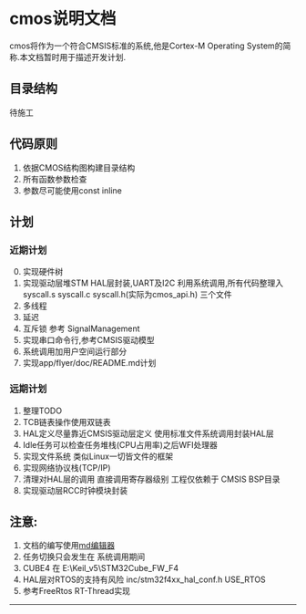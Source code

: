 # cmos说明文档
cmos将作为一个符合CMSIS标准的系统,他是Cortex-M Operating System的简称.本文档暂时用于描述开发计划.

## 目录结构
待施工

## 代码原则
1. 依据CMOS结构图构建目录结构
2. 所有函数参数检查
3. 参数尽可能使用const inline

## 计划
### 近期计划
0. 实现硬件树
1. 实现驱动层堆STM HAL层封装,UART及I2C 利用系统调用,所有代码整理入syscall.s syscall.c syscall.h(实际为cmos\_api.h) 三个文件
2. 多线程
3. 延迟
4. 互斥锁 参考 SignalManagement
5. 实现串口命令行,参考CMSIS驱动模型
6. 系统调用加用户空间运行部分
7. 实现app/flyer/doc/README.md计划

### 远期计划
1. 整理TODO
4. TCB链表操作使用双链表
5. HAL定义尽量靠近CMSIS驱动层定义 使用标准文件系统调用封装HAL层
6. Idle任务可以检查任务堆栈\(CPU占用率\)之后WFI处理器
7. 实现文件系统 类似Linux一切皆文件的框架
8. 实现网络协议栈(TCP/IP)
9. 清理对HAL层的调用 直接调用寄存器级别 工程仅依赖于 CMSIS BSP目录
10. 实现驱动层RCC时钟模块封装

## 注意:
1. 文档的编写使用[md编辑器][1]
2. 任务切换只会发生在 系统调用期间
3. CUBE4 在 E:\Keil\_v5\STM32Cube\_FW\_F4
4. HAL层对RTOS的支持有风险 inc/stm32f4xx\_hal\_conf.h USE\_RTOS
5. 参考FreeRtos RT-Thread实现

---------

[1]: http://write.blog.csdn.net/mdeditor


